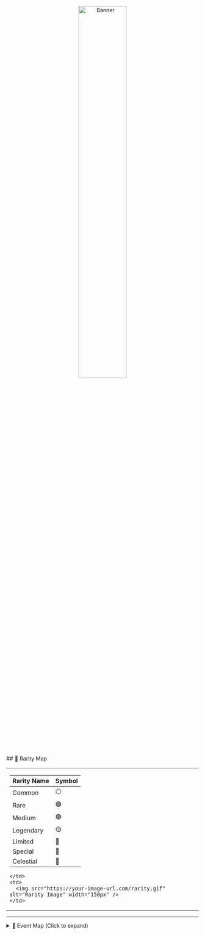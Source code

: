 <p align="center">
  <a href="https://t.me/lrithyll">
    <img src="https://cdn.yuna0x0.com/yuna/img/72408310_p5.webp" alt="Banner" width="50%">
  </a>
</p>
## 🧩 Rarity Map

<table>
  <tr>
    <td>

| Rarity Name | Symbol |
|-------------|--------|
| Common      | ⚪️     |
| Rare        | 🟣     |
| Medium      | 🟢     |
| Legendary   | 🟡     |
| Limited     | 🔮     |
| Special     | 💮     |
| Celestial   | 🎐     |

    </td>
    <td>
      <img src="https://your-image-url.com/rarity.gif" alt="Rarity Image" width="150px" />
    </td>
  </tr>
</table>

---

<details>
  <summary>🎉 Event Map (Click to expand)</summary>

  <table>
    <tr>
      <td>

| Event Name | Emoji |
|------------|--------|
| Summer     | 🏖     |
| Kimono     | 👘     |
| Winter     | ❄️     |
| Valentine  | 💞     |
| School     | 🎒     |
| Halloween  | 🎃     |
| Game       | 🎮     |
| Marine     | 🪼     |
| Basketball | 🏀     |
| Maid       | 🧹     |
| Rain       | ☔     |
| Bunny      | 🐰     |
| Blossom    | 🌸     |
| Rock       | 🎸     |
| Christmas  | 🎄     |
| Nerd       | 🤓     |
| Wedding    | 💍     |
| Cheerlead  | 🎊     |
| Artist     | 🎨     |
| Nurse      | 🏨     |

      </td>
      <td>
        <img src="https://your-image-url.com/event.gif" alt="Event Image" width="150px" />
      </td>
    </tr>
  </table>
</details>


